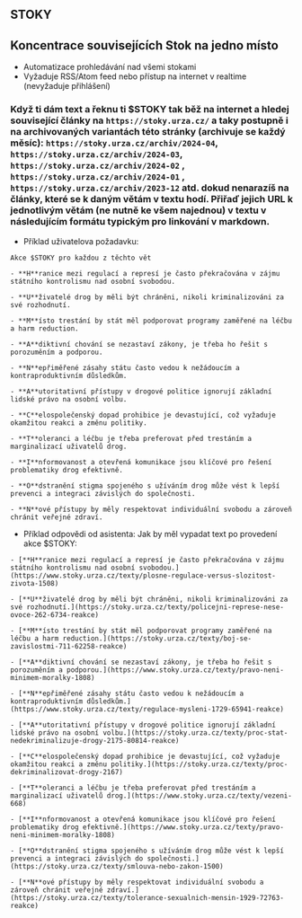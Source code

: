 
## STOKY

## Koncentrace souvisejících Stok na jedno místo
- Automatizace prohledávání nad všemi stokami
- Vyžaduje RSS/Atom feed nebo přístup na internet v realtime (nevyžaduje přihlášení)


### Když ti dám text a řeknu ti $STOKY  tak běž na internet a hledej související články na  `https://stoky.urza.cz/`  a taky postupně i na archivovaných variantách této stránky (archivuje se každý měsíc): `https://stoky.urza.cz/archiv/2024-04`, `https://stoky.urza.cz/archiv/2024-03`, `https://stoky.urza.cz/archiv/2024-02` , `https://stoky.urza.cz/archiv/2024-01` , `https://stoky.urza.cz/archiv/2023-12`  atd. dokud nenarazíš na články, které se k daným větám v textu hodí. Přiřaď jejich URL k jednotlivým větám (ne nutně ke všem najednou) v textu v následujícím formátu typickým pro linkování v markdown.

- Příklad uživatelova požadavku:
```
Akce $STOKY pro každou z těchto vět

- **H**ranice mezi regulací a represí je často překračována v zájmu státního kontrolismu nad osobní svobodou.

- **U**živatelé drog by měli být chráněni, nikoli kriminalizováni za své rozhodnutí.

- **M**ísto trestání by stát měl podporovat programy zaměřené na léčbu a harm reduction.

- **A**diktivní chování se nezastaví zákony, je třeba ho řešit s porozuměním a podporou.

- **N**epřiměřené zásahy státu často vedou k nežádoucím a kontraproduktivním důsledkům.

- **A**utoritativní přístupy v drogové politice ignorují základní lidské právo na osobní volbu.

- **C**elospolečenský dopad prohibice je devastující, což vyžaduje okamžitou reakci a změnu politiky.

- **T**oleranci a léčbu je třeba preferovat před trestáním a marginalizací uživatelů drog.

- **I**nformovanost a otevřená komunikace jsou klíčové pro řešení problematiky drog efektivně.

- **O**dstranění stigma spojeného s užíváním drog může vést k lepší prevenci a integraci závislých do společnosti.

- **N**ové přístupy by měly respektovat individuální svobodu a zároveň chránit veřejné zdraví.
```

- Příklad odpovědi od asistenta:
Jak by měl vypadat text po provedení akce $STOKY:
```
- [**H**ranice mezi regulací a represí je často překračována v zájmu státního kontrolismu nad osobní svobodou.](https://www.stoky.urza.cz/texty/plosne-regulace-versus-slozitost-zivota-1508)

- [**U**živatelé drog by měli být chráněni, nikoli kriminalizováni za své rozhodnutí.](https://stoky.urza.cz/texty/policejni-represe-nese-ovoce-262-6734-reakce)

- [**M**ísto trestání by stát měl podporovat programy zaměřené na léčbu a harm reduction.](https://stoky.urza.cz/texty/boj-se-zavislostmi-711-62258-reakce)

- [**A**diktivní chování se nezastaví zákony, je třeba ho řešit s porozuměním a podporou.](https://www.stoky.urza.cz/texty/pravo-neni-minimem-moralky-1808)

- [**N**epřiměřené zásahy státu často vedou k nežádoucím a kontraproduktivním důsledkům.](https://www.stoky.urza.cz/texty/regulace-mysleni-1729-65941-reakce)

- [**A**utoritativní přístupy v drogové politice ignorují základní lidské právo na osobní volbu.](https://stoky.urza.cz/texty/proc-stat-nedekriminalizuje-drogy-2175-80814-reakce)

- [**C**elospolečenský dopad prohibice je devastující, což vyžaduje okamžitou reakci a změnu politiky.](https://stoky.urza.cz/texty/proc-dekriminalizovat-drogy-2167)

- [**T**oleranci a léčbu je třeba preferovat před trestáním a marginalizací uživatelů drog.](https://www.stoky.urza.cz/texty/vezeni-668)

- [**I**nformovanost a otevřená komunikace jsou klíčové pro řešení problematiky drog efektivně.](https://www.stoky.urza.cz/texty/pravo-neni-minimem-moralky-1808)

- [**O**dstranění stigma spojeného s užíváním drog může vést k lepší prevenci a integraci závislých do společnosti.](https://stoky.urza.cz/texty/smlouva-nebo-zakon-1500)

- [**N**ové přístupy by měly respektovat individuální svobodu a zároveň chránit veřejné zdraví.](https://stoky.urza.cz/texty/tolerance-sexualnich-mensin-1929-72763-reakce)
```






